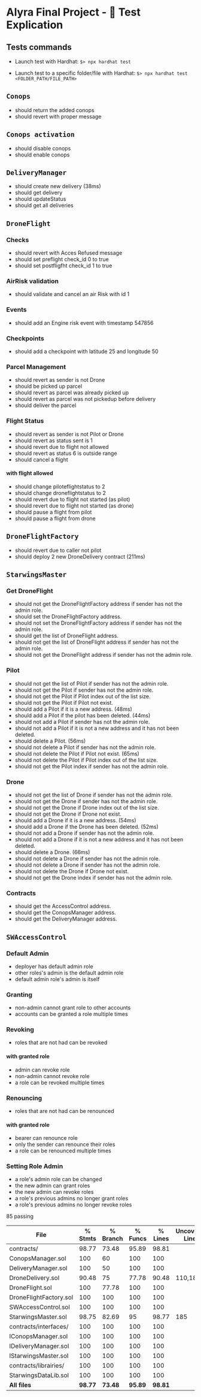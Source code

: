 # Alyra Final Project - :ledger: Test Explication

## Tests commands

-   Launch test with Hardhat:
    `$> npx hardhat test`

-   Launch test to a specific folder/file with Hardhat:
    `$> npx hardhat test <FOLDER_PATH/FILE_PATH>`

## `Conops`

-   should return the added conops
-   should revert with proper message

## `Conops activation`

-   should disable conops
-   should enable conops

## `DeliveryManager`

-   should create new delivery (38ms)
-   should get delivery
-   should updateStatus
-   should get all deliveries

## `DroneFlight`

### Checks

-   should revert with Acces Refused message
-   should set preflight check_id 0 to true
-   should set postfligfht check_id 1 to true

### AirRisk validation

-   should validate and cancel an air Risk with id 1

### Events

-   should add an Engine risk event with timestamp 547856

### Checkpoints

-   should add a checkpoint with latitude 25 and longitude 50

### Parcel Management

-   should revert as sender is not Drone
-   should be picked up parcel
-   should revert as parcel was already picked up
-   should revert as parcel was not pickedup before delivery
-   should deliver the parcel

### Flight Status

-   should revert as sender is not Pilot or Drone
-   should revert as status sent is 1
-   should revert due to flight not allowed
-   should revert as status 6 is outside range
-   should cancel a flight

#### with flight allowed

-   should change piloteflightstatus to 2
-   should change droneflightstatus to 2
-   should revert due to flight not started (as pilot)
-   should revert due to flight not started (as drone)
-   should pause a flight from pilot
-   should pause a flight from drone

## `DroneFlightFactory`

-   should revert due to caller not pilot
-   should deploy 2 new DroneDelivery contract (211ms)

## `StarwingsMaster`

### Get DroneFlight

-   should not get the DroneFlightFactory address if sender has not the admin role.
-   should set the DroneFlightFactory address.
-   should not set the DroneFlightFactory address if sender has not the admin role.
-   should get the list of DroneFlight address.
-   should not get the list of DroneFlight address if sender has not the admin role.
-   should not get the DroneFlight address if sender has not the admin role.

### Pilot

-   should not get the list of Pilot if sender has not the admin role.
-   should not get the Pilot if sender has not the admin role.
-   should not get the Pilot if Pilot index out of the list size.
-   should not get the Pilot if Pilot not exist.
-   should add a Pilot if it is a new address. (48ms)
-   should add a Pilot if the pilot has been deleted. (44ms)
-   should not add a Pilot if sender has not the admin role.
-   should not add a Pilot if it is not a new address and it has not been deleted.
-   should delete a Pilot. (56ms)
-   should not delete a Pilot if sender has not the admin role.
-   should not delete the Pilot if Pilot not exist. (65ms)
-   should not delete the Pilot if Pilot index out of the list size.
-   should not get the Pilot index if sender has not the admin role.

### Drone

-   should not get the list of Drone if sender has not the admin role.
-   should not get the Drone if sender has not the admin role.
-   should not get the Drone if Drone index out of the list size.
-   should not get the Drone if Drone not exist.
-   should add a Drone if it is a new address. (54ms)
-   should add a Drone if the Drone has been deleted. (52ms)
-   should not add a Drone if sender has not the admin role.
-   should not add a Drone if it is not a new address and it has not been deleted.
-   should delete a Drone. (66ms)
-   should not delete a Drone if sender has not the admin role.
-   should not delete a Drone if sender has not the admin role.
-   should not delete the Drone if Drone not exist.
-   should not get the Drone index if sender has not the admin role.

### Contracts

-   should get the AccessControl address.
-   should get the ConopsManager address.
-   should get the DeliveryManager address.

## `SWAccessControl`

### Default Admin

-   deployer has default admin role
-   other roles's admin is the default admin role
-   default admin role's admin is itself

### Granting

-   non-admin cannot grant role to other accounts
-   accounts can be granted a role multiple times

### Revoking

-   roles that are not had can be revoked

#### with granted role

-   admin can revoke role
-   non-admin cannot revoke role
-   a role can be revoked multiple times

### Renouncing

-   roles that are not had can be renounced

#### with granted role

-   bearer can renounce role
-   only the sender can renounce their roles
-   a role can be renounced multiple times

### Setting Role Admin

-   a role's admin role can be changed
-   the new admin can grant roles
-   the new admin can revoke roles
-   a role's previous admins no longer grant roles
-   a role's previous admins no longer revoke roles

85 passing

| File                   | % Stmts   | % Branch  | % Funcs   | % Lines   | Uncovered Lines |
| ---------------------- | --------- | --------- | --------- | --------- | --------------- |
| contracts/             | 98.77     | 73.48     | 95.89     | 98.81     |                 |
| ConopsManager.sol      | 100       | 60        | 100       | 100       |                 |
| DeliveryManager.sol    | 100       | 50        | 100       | 100       |                 |
| DroneDelivery.sol      | 90.48     | 75        | 77.78     | 90.48     | 110,186         |
| DroneFlight.sol        | 100       | 77.78     | 100       | 100       |                 |
| DroneFlightFactory.sol | 100       | 100       | 100       | 100       |                 |
| SWAccessControl.sol    | 100       | 100       | 100       | 100       |                 |
| StarwingsMaster.sol    | 98.75     | 82.69     | 95        | 98.77     | 185             |
| contracts/interfaces/  | 100       | 100       | 100       | 100       |                 |
| IConopsManager.sol     | 100       | 100       | 100       | 100       |                 |
| IDeliveryManager.sol   | 100       | 100       | 100       | 100       |                 |
| IStarwingsMaster.sol   | 100       | 100       | 100       | 100       |                 |
| contracts/librairies/  | 100       | 100       | 100       | 100       |                 |
| StarwingsDataLib.sol   | 100       | 100       | 100       | 100       |                 |
| **All files**          | **98.77** | **73.48** | **95.89** | **98.81** |                 |
